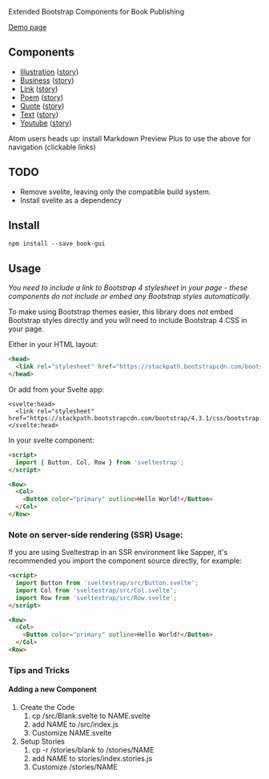 Extended Bootstrap Components for Book Publishing

[Demo page](https://fantasyui.com)

## Components

- [Illustration](src/Illustration.svelte) ([story](stories/illustration/Index.svelte))
- [Business](src/Business.svelte) ([story](stories/business/Index.svelte))
- [Link](src/Link.svelte) ([story](stories/link/Index.svelte))
- [Poem](src/Poem.svelte) ([story](stories/poem/Index.svelte))
- [Quote](src/Quote.svelte) ([story](stories/quote/Index.svelte))
- [Text](src/Text.svelte) ([story](stories/text/Index.svelte))
- [Youtube](src/Youtube.svelte) ([story](stories/youtube/Index.svelte))

Atom users heads up: install Markdown Preview Plus to use the above for navigation (clickable links)

## TODO

- Remove svelite, leaving only the compatible build system.
- Install svelite as a dependency


## Install

`npm install --save book-gui`

## Usage

_You need to include a link to Bootstrap 4 stylesheet in your page - these components do not include or embed any Bootstrap styles automatically._

To make using Bootstrap themes easier, this library does _not_ embed Bootstrap styles directly and you will need to include Bootstrap 4 CSS in your page.

Either in your HTML layout:

```html
<head>
  <link rel="stylesheet" href="https://stackpath.bootstrapcdn.com/bootstrap/4.3.1/css/bootstrap.min.css">
</head>
```

Or add from your Svelte app:

```
<svelte:head>
  <link rel="stylesheet" href="https://stackpath.bootstrapcdn.com/bootstrap/4.3.1/css/bootstrap.min.css">
</svelte:head>
```

In your svelte component:

```html
<script>
  import { Button, Col, Row } from 'sveltestrap';
</script>

<Row>
  <Col>
    <Button color="primary" outline>Hello World!</Button>
  </Col>
</Row>
```

### Note on server-side rendering (SSR) Usage:

If you are using Sveltestrap in an SSR environment like Sapper,
it's recommended you import the component source directly, for example:

```html
<script>
  import Button from 'sveltestrap/src/Button.svelte';
  import Col from 'sveltestrap/src/Col.svelte';
  import Row from 'sveltestrap/src/Row.svelte';
</script>

<Row>
  <Col>
    <Button color="primary" outline>Hello World!</Button>
  </Col>
<Row>
```

### Tips and Tricks

#### Adding a new Component
1. Create the Code
    1. cp /src/Blank.svelte to NAME.svelte
    2. add NAME to /src/index.js
    3. Customize NAME.svelte
2.  Setup Stories
    1. cp -r /stories/blank to /stories/NAME
    2. add NAME to stories/index.stories.js
    3. Customize /stories/NAME
